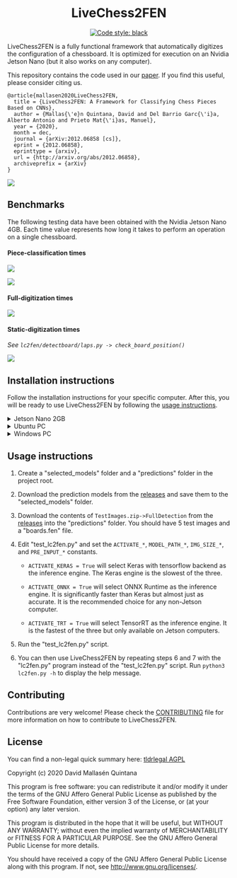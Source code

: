 <h1 align="center">LiveChess2FEN</h1>

<p align="center">
<a href="https://github.com/psf/black">
<img alt="Code style: black" 
src="https://img.shields.io/badge/code%20style-black-000000.svg">
</a>
</p>

LiveChess2FEN is a fully functional framework that automatically digitizes the
configuration of a chessboard. It is optimized for execution on an Nvidia
Jetson Nano (but it also works on any computer).

This repository contains the code used in our
[paper](https://arxiv.org/abs/2012.06858). If you find this useful, please
consider citing us.

~~~
@article{mallasen2020LiveChess2FEN,
  title = {LiveChess2FEN: A Framework for Classifying Chess Pieces Based on CNNs},
  author = {Mallas{\'e}n Quintana, David and Del Barrio Garc{\'i}a, Alberto Antonio and Prieto Mat{\'i}as, Manuel},
  year = {2020},
  month = dec,
  journal = {arXiv:2012.06858 [cs]},
  eprint = {2012.06858},
  eprinttype = {arxiv},
  url = {http://arxiv.org/abs/2012.06858},
  archiveprefix = {arXiv}
}
~~~

![](docs/complete_method.png)

## Benchmarks

The following testing data have been obtained with the Nvidia Jetson
Nano 4GB. Each time value represents how long it takes to perform an
operation on a single chessboard.

#### Piece-classification times

![](docs/runtime_vs_accuracy_wfront.png)

![](docs/piece_classification_times.png)

#### Full-digitization times

![](docs/full_digitization_times_summary.png)

#### Static-digitization times

_See `lc2fen/detectboard/laps.py -> check_board_position()`_

![](docs/static_digitization_times_summary.png)

## Installation instructions

Follow the installation instructions for your specific computer.
After this, you will be ready to use LiveChess2FEN by following 
the [usage instructions](#usage-instructions).

<details><summary>Jetson Nano 2GB</summary><p>

Instructions for JetPack 4.6 are presented below. If you run into any problems,
see the [Troubleshooting](#troubleshooting) section. You can find a list of the python packages required in the `requirements.txt` file.

1. From the [Jetson Zoo](https://elinux.org/Jetson_Zoo), install:

    1. Tensorflow

        ~~~
        sudo apt-get install libhdf5-serial-dev hdf5-tools libhdf5-dev zlib1g-dev zip libjpeg8-dev liblapack-dev libblas-dev gfortran
        sudo apt-get install python3-pip
        sudo pip3 install -U pip testresources setuptools==49.6.0
        sudo pip3 install -U numpy==1.19.4 future==0.18.2 mock==3.0.5 h5py==2.10.0 keras_preprocessing==1.1.1 keras_applications==1.0.8 gast==0.2.2 futures protobuf pybind11
        sudo pip3 install --pre --extra-index-url https://developer.download.nvidia.com/compute/redist/jp/v46 tensorflow
        ~~~
        
    2. ONNX Runtime

        Download the .whl file from [here](https://nvidia.box.com/s/bfs688apyvor4eo8sf3y1oqtnarwafww) and run

        ~~~
        pip3 install onnxruntime_gpu-1.8.0-cp36-cp36m-linux_aarch64.whl
        ~~~

2. Install OpenCV 4.5 with CUDA enabled. To do so, download and execute
[this script](https://github.com/AastaNV/JEP/blob/b5209e3edfad0f3f6b33e0cbc7e15ca3a49701cf/script/install_opencv4.5.0_Jetson.sh). Warning: this process will take a few hours and
you will need at least 4GB of swap space.

3. Install [onnx-tensorrt](https://github.com/onnx/onnx-tensorrt/) with the
following commands:

    ~~~
    git clone --recursive https://github.com/onnx/onnx-tensorrt.git
    cd onnx-tensorrt
    git checkout 8.0-GA
    mkdir build && cd build
    cmake .. -DCUDA_INCLUDE_DIRS=/usr/local/cuda/include -DTENSORRT_ROOT=/usr/src/tensorrt -DGPU_ARCHS="53"
    make
    sudo make install
    export LD_LIBRARY_PATH=$PWD:$LD_LIBRARY_PATH
    ~~~

4. Install Python 3.10 (note that [Python 3.11 currently does not support ONNX
Runtime](https://github.com/microsoft/onnxruntime/issues/13482)) and the
following dependencies:

   - `numpy`
   - `chess`
   - `matplotlib`
   - `pyclipper`
   - `scikit-learn`
   - `tqdm`
   - `pandas`

    (Note: you can find a list of version numbers for the Python packages that
    have been tested to work in the `requirements.txt` file.)

### Utilities

- You can also install [jtop](https://github.com/rbonghi/jetson_stats) to
monitor the usage of the Jetson Nano. To install, run

    ~~~
    sudo -H pip install -U jetson-stats
    ~~~

    and reboot the Jetson Nano. You can execute it by running `jtop`.

### Troubleshooting

- To upgrade CMake, download
[CMake 3.14.7](https://cmake.org/files/v3.14/cmake-3.14.7.tar.gz) and run
    
    ~~~
    tar -zxvf cmake-3.14.7.tar.gz
    cd cmake-3.14.7
    sudo apt-get install libcurl4-openssl-dev
    sudo ./bootstrap
    sudo make
    sudo make install
    cmake --version
    ~~~

- To install [protobuf](https://github.com/protocolbuffers/protobuf/blob/master/src/README.md) download [protobuf 3.17.3](https://github.com/protocolbuffers/protobuf/releases/download/v3.17.3/protobuf-cpp-3.17.3.tar.gz) and run
    ~~~
    tar -zxvf protobuf-cpp-3.17.3.tar.gz
    cd protobuf-3.17.3
    ./configure
    make
    sudo make install
    sudo ldconfig
    ~~~

- If you get the error `ImportError: /usr/lib/aarch64-linux-gnu/libgomp.so.1: cannot allocate memory in static TLS block`, run

    ~~~
    export LD_PRELOAD=/usr/lib/aarch64-linux-gnu/libgomp.so.1
    ~~~

    In order to permanently fix the error, add that line to the end of your
    `~/.bashrc` file.

- If you get the error `Illegal instruction (core dumped)`, run

    ~~~
    export OPENBLAS_CORETYPE=ARMV8
    ~~~

    In order to permanently fix the error, add that line to the end of your
    `~/.bashrc` file.

- If you get the
error `error: command 'aarch64-linux-gnu-gcc' failed with exit status 1`, run

    ~~~
    sudo apt-get install python3-dev
    ~~~

</p></details>

<details><summary>Ubuntu PC</summary><p>

Installation instructions for Ubuntu (22.04) are presented below. Other Linux distributions should be similar.

1. First clone the repository and `cd` into it:
    ~~~
    git clone https://github.com/davidmallasen/LiveChess2FEN.git
    cd LiveChess2FEN
    ~~~

2. Create a python virtual environment, activate it and upgrade pip:
    ~~~
    python -m venv venv
    source venv/bin/activate
    pip install --upgrade pip
    ~~~
    You will have to activate the virtual environment every time you want to use LiveChess2FEN.

3. Install the required python packages:
    ~~~
    pip install -r requirements_pc.txt
    ~~~
    This should include the following packages:
    - NumPy
    - OpenCV4
    - Matplotlib
    - Scikit-learn
    - Pillow
    - Pyclipper
    - Tqdm
    
    Also, depending on the inference engine you want to use, install the following dependencies:
    - Keras with tensorflow backend.
    - ONNX Runtime.
    - (Optional) TensorRT and PyCUDA.

</p></details>

<details><summary>Windows PC</summary><p>

Installation instructions for a Windows computer are presented below. 

1. First, install Python 3.10 from Microsoft Store. It is important NOT to
install Python 3.11 instead as
[it is currently incompatible with `onnxruntime`](https://github.com/microsoft/onnxruntime/issues/13482).

2. Then make sure your pip is up to date by running the following command in
Windows PowerShell:

    `pip install --upgrade pip`

3. If you see any warning about some directory not on PATH, follow [this](https://stackoverflow.com/questions/49966547/pip-10-0-1-warning-consider-adding-this-directory-to-path-or/51165784#51165784)
and restart the computer to resolve it.

4. In order to successfully install `tensorflow`, you need to first [enable
long paths](https://learn.microsoft.com/en-us/windows/win32/fileio/maximum-file-path-limitation?tabs=powershell#enable-long-paths-in-windows-10-version-1607-and-later). To do
so, open another PowerShell as administrator and run the following command:

    `New-ItemProperty -Path "HKLM:\SYSTEM\CurrentControlSet\Control\FileSystem" -Name "LongPathsEnabled" -Value 1 -PropertyType DWORD -Force`

5. Now you can install all the relevant packages by running the following
commands in Windows PowerShell:

    ```
    pip install numpy
    pip install opencv-python
    pip install chess
    pip install tensorflow==2.11.0
    pip install onnxruntime
    pip install matplotlib
    pip install pyclipper
    pip install scikit-learn
    pip install tqdm
    pip install pandas
    pip install onnx==1.12.0
    pip install tf2onnx==1.13.0
    ```

    Note: the above commands would install all the latest-possible versions of
    the required packages (it was found that there might not be any
    restrictions on the versions of non`tensorflow`, non`onnx`, and
    non`tf2onnx` packages). Alternatively, you could use the
    "requirements_pc.txt" file (`pip install -r requirements_pc.txt`) to
    install the specific versions that have been
    tested to be 100% working.

6. Finally, in order to successfully import `tensorflow`, you also need to
install a Microsoft Visual C++ Redistributable package from
[here](https://learn.microsoft.com/en-us/cpp/windows/latest-supported-vc-redist?view=msvc-170).
If you are using Windows 11 ([Windows 11 only has the 64-bit version](https://www.intowindows.com/where-can-i-download-windows-11-32-bit-iso/)), you can simply download and install
[this](https://aka.ms/vs/17/release/vc_redist.x64.exe).

</p></details>

## Usage instructions

1. Create a "selected_models" folder and a "predictions" folder in the project
root.

2. Download the prediction models from the 
 [releases](https://github.com/davidmallasen/LiveChess2FEN/releases)
 and save them to the "selected_models" folder.
 
3. Download the contents of `TestImages.zip->FullDetection` from the
[releases](https://github.com/davidmallasen/LiveChess2FEN/releases) into the
"predictions" folder. You should have 5 test images and a "boards.fen" file.

4. Edit "test_lc2fen.py" and set the `ACTIVATE_*`, `MODEL_PATH_*`,
 `IMG_SIZE_*`, and `PRE_INPUT_*` constants.

   - `ACTIVATE_KERAS = True` will select Keras with tensorflow backend as the
   inference engine. The Keras engine is the slowest of the three.

   - `ACTIVATE_ONNX = True` will select ONNX Runtime as the inference engine.
   It is significantly faster than Keras but almost just as accurate. It is the
   recommended choice for any non-Jetson computer.
   
   - `ACTIVATE_TRT = True` will select TensorRT as the inference engine. It is
   the fastest of the three but only available on Jetson computers.

5. Run the "test_lc2fen.py" script.

6. You can then use LiveChess2FEN by repeating steps 6 and 7 with the
"lc2fen.py" program instead of the "test_lc2fen.py" script. Run
`python3 lc2fen.py -h` to display the help message.

## Contributing

Contributions are very welcome! Please check the 
[CONTRIBUTING](CONTRIBUTING.md) file for more information on how to
 contribute to LiveChess2FEN.

## License

You can find a non-legal quick summary here: [tldrlegal AGPL](https://tldrlegal.com/license/gnu-affero-general-public-license-v3-(agpl-3.0))

Copyright (c) 2020 David Mallasén Quintana

This program is free software: you can redistribute it and/or modify it
under the terms of the GNU Affero General Public License as published by
the Free Software Foundation, either version 3 of the License, or
(at your option) any later version.

This program is distributed in the hope that it will be useful,
but WITHOUT ANY WARRANTY; without even the implied warranty of
MERCHANTABILITY or FITNESS FOR A PARTICULAR PURPOSE.  See the
GNU Affero General Public License for more details.

You should have received a copy of the GNU Affero General Public License
along with this program.  If not, see <http://www.gnu.org/licenses/>.
